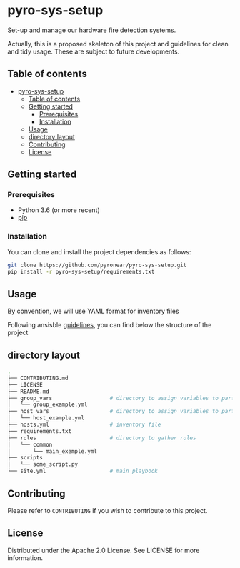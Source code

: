 # pyro-sys-setup
Set-up and manage our hardware fire detection systems.

Actually, this is a proposed skeleton of this project and guidelines for clean and tidy usage. These are subject to future developments.

## Table of contents

- [pyro-sys-setup](#pyro-sys-setup)
  * [Table of contents](#table-of-contents)
  * [Getting started](#getting-started)
    + [Prerequisites](#prerequisites)
    + [Installation](#installation)
  * [Usage](#usage)
  * [directory layout](#directory-layout)
  * [Contributing](#contributing)
  * [License](#license)

## Getting started

### Prerequisites

- Python 3.6 (or more recent)
- [pip](https://pip.pypa.io/en/stable/)

### Installation

You can clone and install the project dependencies as follows:

```bash
git clone https://github.com/pyronear/pyro-sys-setup.git
pip install -r pyro-sys-setup/requirements.txt
```


## Usage
By convention, we will use YAML format for inventory files

Following ansisble [guidelines](https://docs.ansible.com/ansible/latest/user_guide/sample_setup.html), you can find below the structure of the project

## directory layout

```bash
.
├── CONTRIBUTING.md
├── LICENSE
├── README.md
├── group_vars		            # directory to assign variables to particular groups
│   └── group_example.yml       
├── host_vars                   # directory to assign variables to particular systems
│   └── host_example.yml
├── hosts.yml                   # inventory file 
├── requirements.txt
├── roles                       # directory to gather roles
│   └── common
│       └── main_exemple.yml
├── scripts                     
│   └── some_script.py
└── site.yml                    # main playbook
```
## Contributing
Please refer to `CONTRIBUTING` if you wish to contribute to this project.

## License 
Distributed under the Apache 2.0 License. See LICENSE for more information.






